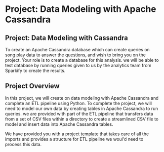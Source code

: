 # Project: Data Modeling with Apache Cassandra

## Project: Data Modeling with Cassandra

To create an Apache Cassandra database which can create queries on song play data to answer the questions, and wish to bring you on the project. Your role is to create a database for this analysis. we will be able to test database by running queries given to us by the analytics team from Sparkify to create the results.

## Project Overview
In this project, we will create on data modeling with Apache Cassandra and complete an ETL pipeline using Python. To complete the project, we will need to model our own  data by creating tables in Apache Cassandra to run queries. we are provided with part of the ETL pipeline that transfers data from a set of CSV files within a directory to create a streamlined CSV file to model and insert data into Apache Cassandra tables.

We have provided you with a project template that takes care of all the imports and provides a structure for ETL pipeline we woul'd need to process this data.



